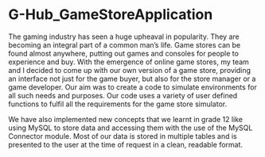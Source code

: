 # G-Hub_GameStoreApplication

The gaming industry has seen a huge upheaval in popularity. They are becoming 
an integral part of a common man’s life. Game stores can be found almost 
anywhere, putting out games and consoles for people to experience and buy. 
With the emergence of online game stores, my team and I decided to come up 
with our own version of a game store, providing an interface not just for the game 
buyer, but also for the store manager or a game developer. Our aim was to 
create a code to simulate environments for all such needs and purposes.
Our code uses a variety of user defined functions to fulfil all the requirements for 
the game store simulator. 

We have also implemented new concepts that we learnt in grade 12 like using 
MySQL to store data and accessing them with the use of the MySQL Connector 
module. Most of our data is stored in multiple tables and is presented to the user 
at the time of request in a clean, readable format.
